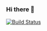 ### Hi there 👋
[![Build Status](https://travis-ci.com/tringuyen1032/tringuyen1032.svg?branch=master)](https://travis-ci.com/tringuyen1032/tringuyen1032)
<!--
**tringuyen1032/tringuyen1032** is a ✨ _special_ ✨ repository because its `README.md` (this file) appears on your GitHub profile.

Here are some ideas to get you started:

- 🔭 I’m currently working on ...
- 🌱 I’m currently learning ...
- 👯 I’m looking to collaborate on ...
- 🤔 I’m looking for help with ...
- 💬 Ask me about ...
- 📫 How to reach me: ...
- 😄 Pronouns: ...
- ⚡ Fun fact: ...
-->
